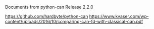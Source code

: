 Documents from python-can
    Release 2.2.0

https://github.com/hardbyte/python-can
https://www.kvaser.com/wp-content/uploads/2016/10/comparing-can-fd-with-classical-can.pdf


